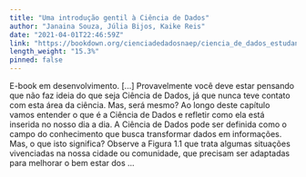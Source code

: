 ```yaml
---
title: "Uma introdução gentil à Ciência de Dados"
author: "Janaina Souza, Júlia Bijos, Kaike Reis"
date: "2021-04-01T22:46:59Z"
link: "https://bookdown.org/cienciadedadosnaep/ciencia_de_dados_estudantes/"
length_weight: "15.3%"
pinned: false
---
```


E-book em desenvolvimento. [...] Provavelmente você deve estar pensando que não faz ideia do que seja Ciência de Dados, já que nunca teve contato com esta área da ciência. Mas, será mesmo? Ao longo deste capítulo vamos entender o que é a Ciência de Dados e refletir como ela está inserida no nosso dia a dia. A Ciência de Dados pode ser definida como o campo do conhecimento que busca transformar dados em informações. Mas, o que isto significa? Observe a Figura 1.1 que trata algumas situações vivenciadas na nossa cidade ou comunidade, que precisam ser adaptadas para melhorar o bem estar dos ...
